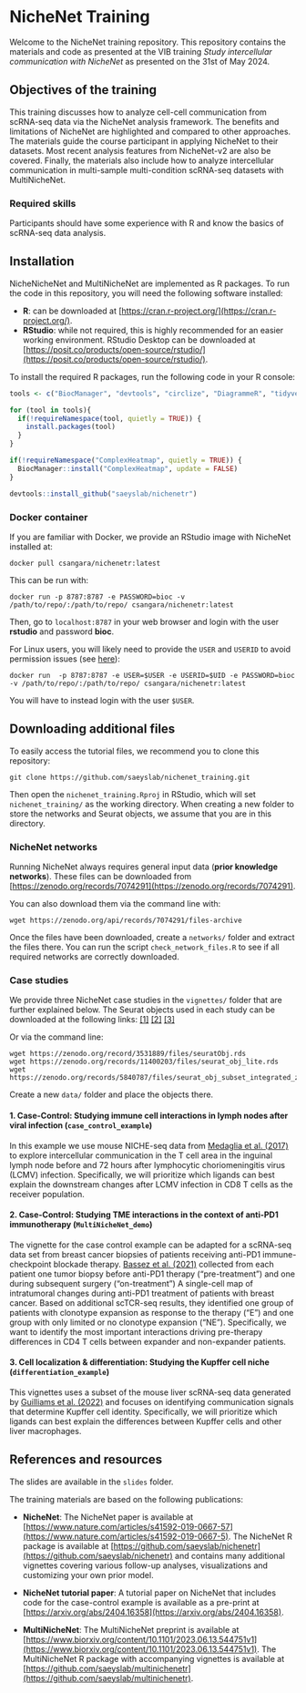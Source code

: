 # NicheNet Training

Welcome to the NicheNet training repository. This repository contains the materials and code as presented at the VIB training *Study intercellular communication with NicheNet* as presented on the 31st of May 2024.


## Objectives of the training

This training discusses how to analyze cell-cell communication from scRNA-seq data via the NicheNet analysis framework. The benefits and limitations of NicheNet are highlighted and compared to other approaches. The materials guide the course participant in applying NicheNet to their datasets. Most recent analysis features from NicheNet-v2 are also be covered. Finally, the materials also include how to analyze intercellular communication in multi-sample multi-condition scRNA-seq datasets with MultiNicheNet.

### Required skills

Participants should have some experience with R and know the basics of scRNA-seq data analysis.

## Installation

NicheNicheNet and MultiNicheNet are implemented as R packages. To run the code in this repository, you will need the following software installed:  
  - **R**: can be downloaded at [https://cran.r-project.org/](https://cran.r-project.org/).  
  - **RStudio**: while not required, this is highly recommended for an easier working environment.
RStudio Desktop can be downloaded at [https://posit.co/products/open-source/rstudio/](https://posit.co/products/open-source/rstudio/).  

To install the required R packages, run the following code in your R console:

```R
tools <- c("BiocManager", "devtools", "circlize", "DiagrammeR", "tidyverse")

for (tool in tools){
  if(!requireNamespace(tool, quietly = TRUE)) { 
    install.packages(tool)  
  } 
}

if(!requireNamespace("ComplexHeatmap", quietly = TRUE)) { 
  BiocManager::install("ComplexHeatmap", update = FALSE) 
} 

devtools::install_github("saeyslab/nichenetr") 
```  

### Docker container

If you are familiar with Docker, we provide an RStudio image with NicheNet installed at:

```
docker pull csangara/nichenetr:latest
```

This can be run with:
```
docker run -p 8787:8787 -e PASSWORD=bioc -v /path/to/repo/:/path/to/repo/ csangara/nichenetr:latest
```
Then, go to `localhost:8787` in your web browser and login with the user **rstudio** and password **bioc**.

For Linux users, you will likely need to provide the `USER` and `USERID` to avoid permission issues (see [here](https://github.com/rocker-org/rocker/wiki/Sharing-files-with-host-machine)):
```
docker run  -p 8787:8787 -e USER=$USER -e USERID=$UID -e PASSWORD=bioc -v /path/to/repo/:/path/to/repo/ csangara/nichenetr:latest
```
You will have to instead login with the user `$USER`.

## Downloading additional files

To easily access the tutorial files, we recommend you to clone this repository:
```
git clone https://github.com/saeyslab/nichenet_training.git
```
Then open the `nichenet_training.Rproj` in RStudio, which will set `nichenet_training/` as the working directory. When creating a new folder to store the networks and Seurat objects, we assume that you are in this directory.

### NicheNet networks

Running NicheNet always requires general input data (**prior knowledge networks**). These files can be downloaded from [https://zenodo.org/records/7074291](https://zenodo.org/records/7074291).

You can also download them via the command line with:
```
wget https://zenodo.org/api/records/7074291/files-archive
```

Once the files have been downloaded, create a `networks/` folder and extract the files there. You can run the script `check_network_files.R` to see if all required networks are correctly downloaded.

### Case studies

We provide three NicheNet case studies in the `vignettes/` folder that are further explained below. The Seurat objects used in each study can be downloaded at the following links: [[1]](https://zenodo.org/record/3531889/files/seuratObj.rds) [[2]](https://zenodo.org/records/11400203/files/seurat_obj_lite.rds) [[3]](https://zenodo.org/records/5840787/files/seurat_obj_subset_integrated_zonation.rds)

Or via the command line:
```
wget https://zenodo.org/record/3531889/files/seuratObj.rds
wget https://zenodo.org/records/11400203/files/seurat_obj_lite.rds
wget https://zenodo.org/records/5840787/files/seurat_obj_subset_integrated_zonation.rds
```
Create a new `data/` folder and place the objects there.

#### 1. Case-Control: Studying immune cell interactions in lymph nodes after viral infection (`case_control_example`)

In this example we use mouse NICHE-seq data from [Medaglia et al. (2017)](https://www.science.org/doi/10.1126/science.aao4277) to explore intercellular communication in the T cell area in the inguinal lymph node before and 72 hours after lymphocytic choriomeningitis virus (LCMV) infection. Specifically, we will prioritize which ligands can best explain the downstream changes after LCMV infection in CD8 T cells as the receiver population.

#### 2. Case-Control: Studying TME interactions in the context of anti-PD1 immunotherapy (`MultiNicheNet_demo`)

The vignette for the case control example can be adapted for a scRNA-seq data set from breast cancer biopsies of patients receiving anti-PD1 immune-checkpoint blockade therapy. [Bassez et al. (2021)](https://www.nature.com/articles/s41591-021-01323-8) collected from each patient one tumor biopsy before anti-PD1 therapy (“pre-treatment”) and one during subsequent surgery (“on-treatment”) A single-cell map of intratumoral changes during anti-PD1 treatment of patients with breast cancer. Based on additional scTCR-seq results, they identified one group of patients with clonotype expansion as response to the therapy (“E”) and one group with only limited or no clonotype expansion (“NE”). Specifically, we want to identify the most important interactions driving pre-therapy differences in CD4 T cells between expander and non-expander patients.

#### 3. Cell localization & differentiation: Studying the Kupffer cell niche (`differentiation_example`)

This vignettes uses a subset of the mouse liver scRNA-seq data generated by [Guilliams et al. (2022)](https://www.sciencedirect.com/science/article/pii/S0092867421014811) and focuses on identifying communication signals that determine Kupffer cell identity. Specifically, we will prioritize which ligands can best explain the differences between Kupffer cells and other liver macrophages.

## References and resources

The slides are available in the `slides` folder. 

The training materials are based on the following publications:  

- **NicheNet**: The NicheNet paper is available at [https://www.nature.com/articles/s41592-019-0667-57](https://www.nature.com/articles/s41592-019-0667-5). The NicheNet R package is available at [https://github.com/saeyslab/nichenetr](https://github.com/saeyslab/nichenetr) and contains many additional vignettes covering various follow-up analyses, visualizations and customizing your own prior model.  

- **NicheNet tutorial paper**: A tutorial paper on NicheNet that includes code for the case-control example is available as a pre-print at [https://arxiv.org/abs/2404.16358](https://arxiv.org/abs/2404.16358).

- **MultiNicheNet**: The MultiNicheNet preprint is available at  [https://www.biorxiv.org/content/10.1101/2023.06.13.544751v1](https://www.biorxiv.org/content/10.1101/2023.06.13.544751v1). The MultiNicheNet R package with accompanying vignettes is available at [https://github.com/saeyslab/multinichenetr](https://github.com/saeyslab/multinichenetr).

